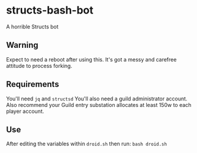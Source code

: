 # structs-bash-bot
A horrible Structs bot

## Warning
Expect to need a reboot after using this. It's got a messy and carefree attitude to process forking.

## Requirements
You'll need `jq` and `structsd`
You'll also need a guild administrator account.
Also recommend your Guild entry substation allocates at least 150w to each player account.

## Use
After editing the variables within `droid.sh` then run:
`bash droid.sh`
